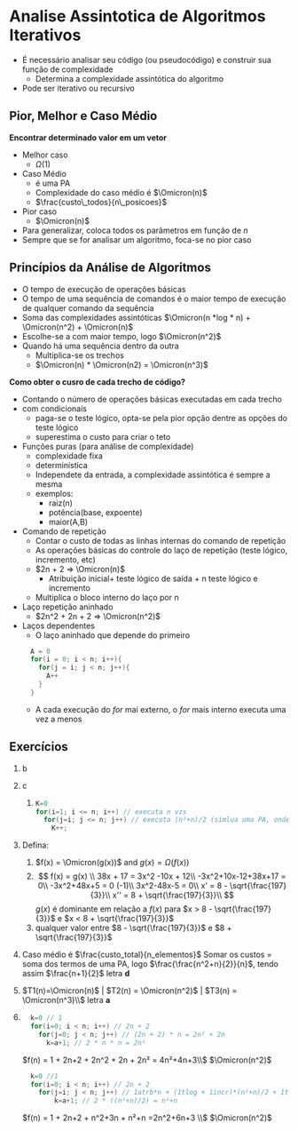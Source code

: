 # Analise Assintotica de Algoritmos Iterativos

 - É necessário analisar seu código (ou pseudocódigo) e construir sua função de complexidade
   - Determina a complexidade assintótica do algoritmo
 - Pode ser iterativo ou recursivo

## Pior, Melhor e Caso Médio

  **Encontrar determinado valor em um vetor**
  - Melhor caso
    - $\Omega(1)$
  - Caso Médio
    - é uma PA
    - Complexidade do caso médio é $\Omicron(n)$
    - $\frac{custo\_todos}{n\_posicoes}$
  - Pior caso
    - $\Omicron(n)$
  - Para generalizar, coloca todos os parâmetros em função de *n*
  - Sempre que se for analisar um algoritmo, foca-se no pior caso

## Princípios da Análise de Algoritmos

  - O tempo de execução de operações básicas
  - O tempo de uma sequência de comandos é o maior tempo de execução de qualquer comando da sequência
  - Soma das complexidades assintóticas $\Omicron(n *log * n) + \Omicron(n^2) + \Omicron(n)$
  - Escolhe-se a com maior tempo, logo $\Omicron(n^2)$
  - Quando há uma sequência dentro da outra
    - Multiplica-se os trechos
    - $\Omicron(n) * \Omicron(n2) = \Omicron(n^3)$

  **Como obter o cusro de cada trecho de código?**
  - Contando o número de operações básicas executadas em cada trecho
  - com condicionais
    - paga-se o teste lógico, opta-se pela pior opção dentre as opções do teste lógico
    - superestima o custo para criar o teto
  - Funções puras (para análise de complexidade)
    - complexidade fixa
    - determinística
    - Independete da entrada, a complexidade assintótica é sempre a mesma
    - exemplos: 
      - raiz(n)
      - potência(base, expoente)
      - maior(A,B)
  - Comando de repetição
    - Contar o custo de todas as linhas internas do comando de repetição
    - As operações básicas do controle do laço de repetição (teste lógico, incremento, etc)
    - $2n + 2 => \Omicron(n)$
      - Atribuição inicial+ teste lógico de saída + n teste lógico e incremento
    - Multiplica o bloco interno do laço por n
  - Laço repetição aninhado
    - $2n^2 + 2n + 2 => \Omicron(n^2)$
  - Laços dependentes
    - O laço aninhado que depende do primeiro
    ```c
      A = 0
      for(i = 0; i < n; i++){
        for(j = i; j < n; j++){
          A++
        }
      }
    ```
    - A cada execução do *for* mai externo, o *for* mais interno executa uma vez a menos

## Exercícios

  1) b
  2) c
     1) ```c
        K=0
        for(i=1; i <= n; i++) // executa n vzs
          for(j=i; j <= n; j++) // executa (n²+n)/2 (simlua uma PA, onde ele executará uma vez a menos para cada novo i avançado no for externo)
            K++;
         ``` 
         
  3) Defina:
     1) $f(x) = \Omicron(g(x))$ and $g(x) = \Omega(f(x))$
     2) $$
        f(x) = g(x) \\
        38x + 17 = 3x^2 -10x + 12\\
        -3x^2+10x-12+38x+17 = 0\\
        -3x^2+48x+5 = 0 (-1)\\
        3x^2-48x-5 = 0\\
        x' = 8 - \sqrt{\frac{197}{3}}\\
        x'' = 8 + \sqrt{\frac{197}{3}}\\
        $$
        $g(x)$ é dominante em relação a $f(x)$ para $x > 8 - \sqrt{\frac{197}{3}}$ e $x < 8 + \sqrt{\frac{197}{3}}$
     3) qualquer valor entre $8 - \sqrt{\frac{197}{3}}$ e $8 + \sqrt{\frac{197}{3}}$
  4) Caso médio é $\frac{custo_total}{n_elementos}$
     Somar os custos = soma dos termos de uma PA, logo $\frac{\frac{n^2+n}{2}}{n}$, tendo assim $\frac{n+1}{2}$
     letra **d**
  5) $T1(n)=\Omicron(n)$ | $T2(n) = \Omicron(n^2)$ | $T3(n) = \Omicron(n^3)\\$
  letra **a**
  6) 
      ```c
        k=0 // 1
        for(i=0; i < n; i++) // 2n + 2
          for(j=0; j < n; j++) // (2n + 2) * n = 2n² + 2n
            k=a+1; // 2 * n * n = 2n²
      ```
      $f(n) = 1 + 2n+2 + 2n^2 + 2n + 2n² = 4n²+4n+3\\$
      $\Omicron(n^2)$

      ```c
        k=0 //1
        for(i=0; i < n; i++) // 2n + 2
          for(j=i; j < n; j++) // 1atrb*n + (1tlog + 1incr)*(n²+n)/2 + 1tlog*n = n²+3n
              k=a+1; // 2 * ((n²+n)/2) = n²+n
      ```
      $f(n) = 1 + 2n+2 + n^2+3n + n²+n =2n^2+6n+3  \\$
      $\Omicron(n^2)$